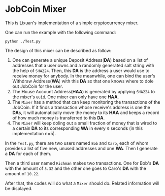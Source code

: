 # JobCoin Mixer
This is Lixuan's implementation of a simple cryptocurrency mixer.

One can run the example with the following command:
```shell
python ./Test.py
```

The design of this mixer can be described as follow:
1. One can generate a unique Deposit Address(**DA**) based on a list of addresses that a user owns and a randomly generated salt string with the help of `SHA224`.
Then, this **DA** is the address a user would use to receive money for anybody.
In the meanwhile, one can bind the user's Withdraw Address(**WA**) with this **DA** so that one knows where to dole out JobCoin for the user.
2. The House Account Address(**HAA**) is generated by applying `SHA224` to the mixer's `uuid`. One mixer can only have one **HAA**.
3. The `Mixer` has a method that can keep monitoring the transactions of the JobCoin. If it finds a transaction whose receive's address is one the **DA**s, it will automatically move the money to its **HAA** and keeps a record of how much money is transferred to this **DA**.
4. The `Mixer` will keep doling out a small fraction of money that is wired to a certain **DA** to its corresponding **WA** in every *n* seconds (in this implementation n=5).

In the `Test.py`, there are two users named `Bob` and `Caro`, each of whom provides a list of five new, unused addresses and one **WA**. Then I generate a **DA** for each of them.

Then a third user named `Richman` makes two transactions. One for Bob's **DA** with the amount of `5.32` and the other one goes to Caro's **DA** with the amount of `10.22`.

After that, the codes will do what a `Mixer` should do. Related information will be displayed.
